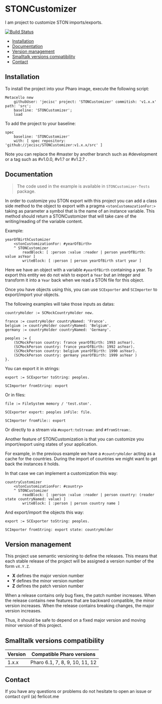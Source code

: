 # STONCustomizer

 I am project to customize STON imports/exports.

[![Build Status](https://travis-ci.org/jecisc/STONCustomizer.svg?branch=master)](https://travis-ci.org/jecisc/STONCustomizer)

  - [Installation](#installation)
  - [Documentation](#documentation)
  - [Version management](#version-management)
  - [Smalltalk versions compatibility](#smalltalk-versions-compatibility)
  - [Contact](#contact)

## Installation

To install the project into your Pharo image, execute the following script: 

```Smalltalk
Metacello new
	githubUser: 'jecisc' project: 'STONCustomizer' commitish: 'v1.x.x' path: 'src';
	baseline: 'STONCustomizer';
	load
```

To add the project to your baseline:

```Smalltalk
spec
	baseline: 'STONCustomizer'
	with: [ spec repository: 'github://jecisc/STONCustomizer:v1.x.x/src' ]
```

Note you can replace the #master by another branch such as #development or a tag such as #v1.0.0, #v1.? or #v1.2.? .

## Documentation

> The code used in the example is available in `STONCustomizer-Tests` package.

In order to customize you STON export with this project you can add a class side method to the object to export with a pragma `<stonCustomazationFor:>` taking as parameter a symbol that is the name of an instance variable.
This method should return a STONCustomizer that will take care of the writing/reading of the variable content.

Example: 

```Smalltalk
yearOfBirthCustomizer
	<stonCustomizationFor: #yearOfBirth>
	^ STONCustomizer
		readBlock: [ :person :value :reader | person yearOfBirth: value asYear ]
		writeBlock: [ :person | person yearOfBirth start year ]
```

Here we have an object with a variable `#yearOfBirth` containing a year. To export this entity we do not wish to export a `Year` but an integer and transform it into a `Year` back when we read a STON file for this object.

Once you have objects using this, you can use `SCExporter` and `SCImporter` to export/import your objects.

The following examples will take those inputs as datas:

```Smalltalk
countryHolder := SCMockCountryHolder new.

france := countryHolder countryNamed: 'France'.
belgium := countryHolder countryNamed: 'Belgium'.
germany := countryHolder countryNamed: 'Germany'.

peoples := {
	(SCMockPerson country: france yearOfBirth: 1993 asYear).
	(SCMockPerson country: france yearOfBirth: 1992 asYear).
	(SCMockPerson country: belgium yearOfBirth: 1990 asYear).
	(SCMockPerson country: germany yearOfBirth: 1999 asYear )
}.
```

You can export it in strings:

```Smalltalk
export := SCExporter toString: peoples.

SCImporter fromString: export
```

Or in files:

```Smalltalk
file := FileSystem memory / 'test.ston'.

SCExporter export: peoples inFile: file.

SCImporter fromFile:: export
```

Or directly to a stream via `#export:toStream:` and `#fromStream:`.

Another feature of STONCustomization is that you can customize you import/export using states of your application. 

For example, in the previous example we have a `#countryHolder` acting as a cache for the countries. During the import of countries we might want to get back the instances it holds. 

In that case we can implement a customization this way:

```Smalltalk
countryCustomizer
	<stonCustomizationFor: #country>
	^ STONCustomizer
		readBlock: [ :person :value :reader | person country: (reader state countryNamed: value) ]
		writeBlock: [ :person | person country name ]
```

And export/import the objects this way:

```Smalltalk
export := SCExporter toString: peoples.

SCImporter fromString: export state: countryHolder
```

## Version management 

This project use semantic versioning to define the releases. This means that each stable release of the project will be assigned a version number of the form `vX.Y.Z`. 

- **X** defines the major version number
- **Y** defines the minor version number 
- **Z** defines the patch version number

When a release contains only bug fixes, the patch number increases. When the release contains new features that are backward compatible, the minor version increases. When the release contains breaking changes, the major version increases. 

Thus, it should be safe to depend on a fixed major version and moving minor version of this project.

## Smalltalk versions compatibility

| Version 	| Compatible Pharo versions 		|
|-------------	|----------------------------------	|
| 1.x.x       	| Pharo 6.1, 7, 8, 9, 10, 11, 12	|

## Contact

If you have any questions or problems do not hesitate to open an issue or contact cyril (a) ferlicot.me 
